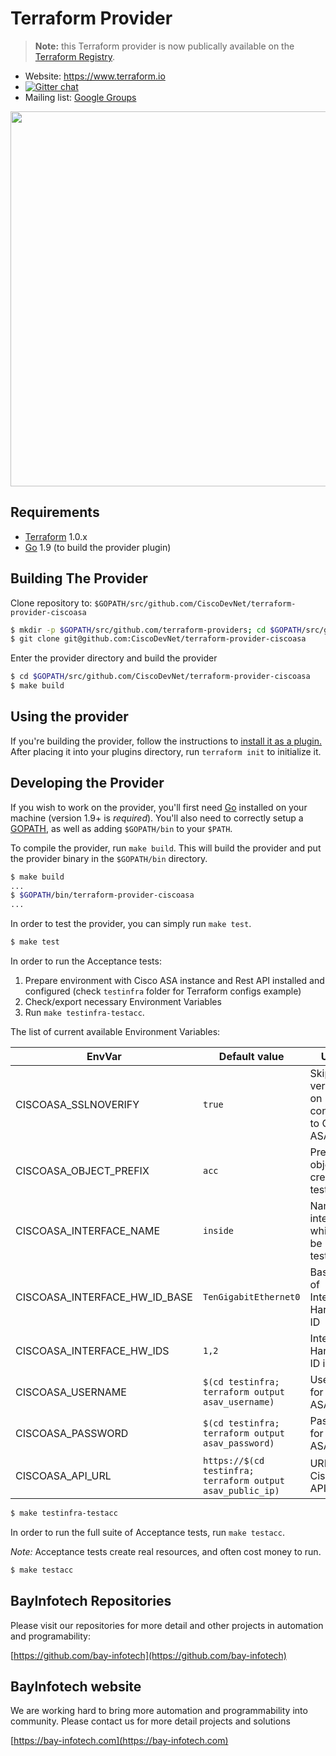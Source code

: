 Terraform Provider
==================

> **Note:** this Terraform provider is now publically available on the [Terraform Registry](https://registry.terraform.io/providers/CiscoDevNet/ciscoasa/latest).

- Website: https://www.terraform.io
- [![Gitter chat](https://badges.gitter.im/hashicorp-terraform/Lobby.png)](https://gitter.im/hashicorp-terraform/Lobby)
- Mailing list: [Google Groups](http://groups.google.com/group/terraform-tool)

<img src="https://cdn.rawgit.com/hashicorp/terraform-website/master/content/source/assets/images/logo-hashicorp.svg" width="600px">

Requirements
------------

-	[Terraform](https://www.terraform.io/downloads.html) 1.0.x
-	[Go](https://golang.org/doc/install) 1.9 (to build the provider plugin)

Building The Provider
---------------------

Clone repository to: `$GOPATH/src/github.com/CiscoDevNet/terraform-provider-ciscoasa`

```sh
$ mkdir -p $GOPATH/src/github.com/terraform-providers; cd $GOPATH/src/github.com/terraform-providers
$ git clone git@github.com:CiscoDevNet/terraform-provider-ciscoasa
```

Enter the provider directory and build the provider

```sh
$ cd $GOPATH/src/github.com/CiscoDevNet/terraform-provider-ciscoasa
$ make build
```

Using the provider
----------------------
If you're building the provider, follow the instructions to
[install it as a plugin.](https://www.terraform.io/docs/plugins/basics.html#installing-a-plugin)
After placing it into your plugins directory,  run `terraform init` to initialize it.

Developing the Provider
---------------------------

If you wish to work on the provider, you'll first need [Go](http://www.golang.org) installed
on your machine (version 1.9+ is *required*). You'll also need to correctly setup a
[GOPATH](http://golang.org/doc/code.html#GOPATH), as well as adding `$GOPATH/bin` to your `$PATH`.

To compile the provider, run `make build`. This will build the provider and put the provider binary
in the `$GOPATH/bin` directory.

```sh
$ make build
...
$ $GOPATH/bin/terraform-provider-ciscoasa
...
```

In order to test the provider, you can simply run `make test`.

```sh
$ make test
```

In order to run the Acceptance tests:
1. Prepare environment with Cisco ASA instance and Rest API installed and configured (check `testinfra` folder for Terraform configs example) 
2. Check/export necessary Environment Variables
3. Run `make testinfra-testacc`.

The list of current available Environment Variables:

|EnvVar|Default value|Usage|
|---|---|---|
|CISCOASA_SSLNOVERIFY|`true`|Skip SSL verification on connection to Cisco ASA API|
|CISCOASA_OBJECT_PREFIX|`acc`|Prefix for objects created by tests|
|CISCOASA_INTERFACE_NAME|`inside`|Named interface which will be used in tests|
|CISCOASA_INTERFACE_HW_ID_BASE|`TenGigabitEthernet0`|Base part of Interface Hardware ID|
|CISCOASA_INTERFACE_HW_IDS|`1,2`|Interfaces Hardware ID indexes|
|CISCOASA_USERNAME|`$(cd testinfra; terraform output asav_username)`|Username for Cisco ASA API|
|CISCOASA_PASSWORD|`$(cd testinfra; terraform output asav_password)`|Password for Cisco ASA API|
|CISCOASA_API_URL|`https://$(cd testinfra; terraform output asav_public_ip)`|URL for Cisco ASA API|

```sh
$ make testinfra-testacc
```

In order to run the full suite of Acceptance tests, run `make testacc`.

*Note:* Acceptance tests create real resources, and often cost money to run.

```sh
$ make testacc
```
## BayInfotech Repositories

Please visit our repositories for more detail and other projects in automation and programability:

[https://github.com/bay-infotech](https://github.com/bay-infotech)


## BayInfotech website
We are working hard to bring more automation and programmability into community. Please contact us for more detail projects and solutions

[https://bay-infotech.com](https://bay-infotech.com)